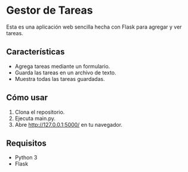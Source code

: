 # Gestor de Tareas

Esta es una aplicación web sencilla hecha con Flask para agregar y ver tareas.

## Características

- Agrega tareas mediante un formulario.
- Guarda las tareas en un archivo de texto.
- Muestra todas las tareas guardadas.

## Cómo usar

1. Clona el repositorio.
2. Ejecuta main.py.
3. Abre http://127.0.0.1:5000/ en tu navegador.

## Requisitos

- Python 3
- Flask